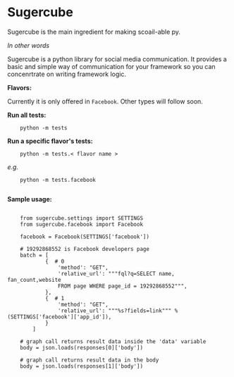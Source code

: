 Sugercube
===

Sugercube is the main ingredient for making scoail-able py. 

*In other words*

Sugercube is a python library for social media communication. It provides a basic and simple way of communication for your framework so you can concenrtrate on writing framework logic.


**Flavors:**

Currently it is only offered in `Facebook`. Other types will follow soon.


**Run all tests:**

```
	python -m tests

```


**Run a specific flavor's tests:**

```
	python -m tests.< flavor name >

```

*e.g.*

```
	python -m tests.facebook
	
```


**Sample usage:**

```

	from sugercube.settings import SETTINGS
	from sugercube.facebook import Facebook

	facebook = Facebook(SETTINGS['facebook'])

	# 19292868552 is Facebook developers page
	batch = [
            {  # 0
            	'method': "GET",
                'relative_url': """fql?q=SELECT name, fan_count,website
                FROM page WHERE page_id = 19292868552""",
            },
            {  # 1
                'method': "GET",
                'relative_url': """%s?fields=link""" % (SETTINGS['facebook']['app_id']),
            }
        ]	
    
    # graph call returns result data inside the 'data' variable
    body = json.loads(responses[0]['body'])
        
	# graph call returns result data in the body
    body = json.loads(responses[1]['body'])        
        
```



